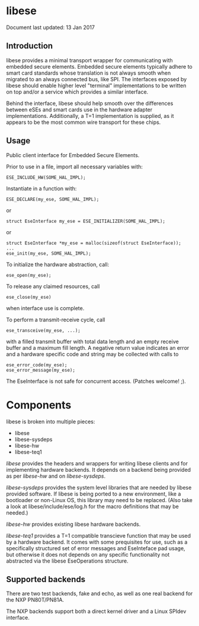 # libese

Document last updated: 13 Jan 2017

## Introduction

libese provides a minimal transport wrapper for communicating with
embedded secure elements. Embedded secure elements typically adhere
to smart card standards whose translation is not always smooth when
migrated to an always connected bus, like SPI.  The interfaces
exposed by libese should enable higher level "terminal" implementations
to be written on top and/or a service which provides a similar
interface.

Behind the interface, libese should help smooth over the differences
between eSEs and smart cards use in the hardware adapter
implementations. Additionally, a T=1 implementation is supplied,
as it appears to be the most common wire transport for these chips.

## Usage

Public client interface for Embedded Secure Elements.

Prior to use in a file, import all necessary variables with:

    ESE_INCLUDE_HW(SOME_HAL_IMPL);

Instantiate in a function with:

    ESE_DECLARE(my_ese, SOME_HAL_IMPL);

or

    struct EseInterface my_ese = ESE_INITIALIZER(SOME_HAL_IMPL);

or

    struct EseInterface *my_ese = malloc(sizeof(struct EseInterface));
    ...
    ese_init(my_ese, SOME_HAL_IMPL);

To initialize the hardware abstraction, call:

    ese_open(my_ese);

To release any claimed resources, call

    ese_close(my_ese)

when interface use is complete.

To perform a transmit-receive cycle, call

    ese_transceive(my_ese, ...);

with a filled transmit buffer with total data length and
an empty receive buffer and a maximum fill length.
A negative return value indicates an error and a hardware
specific code and string may be collected with calls to

    ese_error_code(my_ese);
    ese_error_message(my_ese);

The EseInterface is not safe for concurrent access.
(Patches welcome! ;).

# Components

libese is broken into multiple pieces:
  * libese
  * libese-sysdeps
  * libese-hw
  * libese-teq1

*libese* provides the headers and wrappers for writing libese clients
and for implementing hardware backends.  It depends on a backend being
provided as per *libese-hw* and on *libese-sysdeps*.

*libese-sysdeps* provides the system level libraries that are needed by
libese provided software.  If libese is being ported to a new environment,
like a bootloader or non-Linux OS, this library may need to be replaced.
(Also take a look at libese/include/ese/log.h for the macro definitions
 that may be needed.)

*libese-hw* provides existing libese hardware backends.

*libese-teq1* provides a T=1 compatible transcieve function that may be
used by a hardware backend.  It comes with some prequisites for use,
such as a specifically structured set of error messages and
EseInteface pad usage, but otherwise it does not depends on any specific
functionality not abstracted via the libese EseOperations structure.


## Supported backends

There are two test backends, fake and echo, as well as one
real backend for the NXP PN80T/PN81A.

The NXP backends support both a direct kernel driver and
a Linux SPIdev interface.
